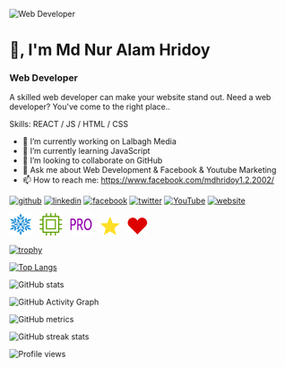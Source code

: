 ![Web Developer](https://scontent.fdac135-1.fna.fbcdn.net/v/t39.30808-6/393641585_227526397004819_7175571889138984767_n.png?_nc_cat=106&ccb=1-7&_nc_sid=5f2048&_nc_ohc=gH_1tOzeHZoAX9PYRxs&_nc_ht=scontent.fdac135-1.fna&oh=00_AfBGOzTHO46oKxB9gzq1T0kmM8YZLRSTi5Zj39PnGZ4QdQ&oe=6535D1A1)

# 👋, I'm Md Nur Alam Hridoy
### Web Developer

A skilled web developer can make your website stand out. Need a web developer? You've come to the right place..

Skills: REACT / JS / HTML / CSS

- 🔭 I’m currently working on Lalbagh Media 
- 🌱 I’m currently learning JavaScript 
- 👯 I’m looking to collaborate on GitHub 
- 💬 Ask me about Web Development & Facebook & Youtube Marketing 
- 📫 How to reach me: https://www.facebook.com/mdhridoy1.2.2002/ 


[<img src='https://cdn.jsdelivr.net/npm/simple-icons@3.0.1/icons/github.svg' alt='github' height='40'>](https://github.com/https://github.com/hridoymarketer)  [<img src='https://cdn.jsdelivr.net/npm/simple-icons@3.0.1/icons/linkedin.svg' alt='linkedin' height='40'>](https://www.linkedin.com/in/https://www.linkedin.com/in/md-hridoy-digital-marketer-422257245//)  [<img src='https://cdn.jsdelivr.net/npm/simple-icons@3.0.1/icons/facebook.svg' alt='facebook' height='40'>](https://www.facebook.com/https://www.facebook.com/mdhridoy1.2.2002/)  [<img src='https://cdn.jsdelivr.net/npm/simple-icons@3.0.1/icons/twitter.svg' alt='twitter' height='40'>](https://twitter.com/https://twitter.com/MdHrido87485879)  [<img src='https://cdn.jsdelivr.net/npm/simple-icons@3.0.1/icons/youtube.svg' alt='YouTube' height='40'>](https://www.youtube.com/channel/https://www.youtube.com/channel/UCLnQgSAsOFK_A7YHwlBew6w)  [<img src='https://cdn.jsdelivr.net/npm/simple-icons@3.0.1/icons/icloud.svg' alt='website' height='40'>](hridoymarketer.great-sit.net)  

<a href='https://archiveprogram.github.com/'><img src='https://raw.githubusercontent.com/acervenky/animated-github-badges/master/assets/acbadge.gif' width='40' height='40'></a> <a href='https://docs.github.com/en/developers'><img src='https://raw.githubusercontent.com/acervenky/animated-github-badges/master/assets/devbadge.gif' width='40' height='40'></a> <a href='https://github.com/pricing'><img src='https://raw.githubusercontent.com/acervenky/animated-github-badges/master/assets/pro.gif' width='40' height='40'></a> <a href='https://stars.github.com/'><img src='https://raw.githubusercontent.com/acervenky/animated-github-badges/master/assets/starbadge.gif' width='35' height='35'></a> <a href='https://docs.github.com/en/github/supporting-the-open-source-community-with-github-sponsors'><img src='https://raw.githubusercontent.com/acervenky/animated-github-badges/master/assets/sponsorbadge.gif' width='35' height='35'></a> 

[![trophy](https://github-profile-trophy.vercel.app/?username=https://github.com/hridoymarketer)](https://github.com/ryo-ma/github-profile-trophy)

[![Top Langs](https://github-readme-stats.vercel.app/api/top-langs/?username=https://github.com/hridoymarketer)](https://github.com/anuraghazra/github-readme-stats)

![GitHub stats](https://github-readme-stats.vercel.app/api?username=https://github.com/hridoymarketer&show_icons=true&count_private=true)  

![GitHub Activity Graph](https://activity-graph.herokuapp.com/graph?username=https://github.com/hridoymarketer)  

![GitHub metrics](https://metrics.lecoq.io/https://github.com/hridoymarketer)  

![GitHub streak stats](https://streak-stats.demolab.com/?user=https://github.com/hridoymarketer)  

![Profile views](https://gpvc.arturio.dev/https://github.com/hridoymarketer)  
